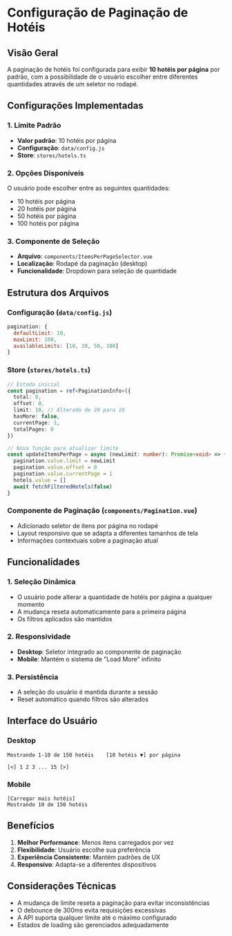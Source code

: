 # Configuração de Paginação de Hotéis

## Visão Geral

A paginação de hotéis foi configurada para exibir **10 hotéis por página** por padrão, com a possibilidade de o usuário escolher entre diferentes quantidades através de um seletor no rodapé.

## Configurações Implementadas

### 1. Limite Padrão
- **Valor padrão**: 10 hotéis por página
- **Configuração**: `data/config.js`
- **Store**: `stores/hotels.ts`

### 2. Opções Disponíveis
O usuário pode escolher entre as seguintes quantidades:
- 10 hotéis por página
- 20 hotéis por página
- 50 hotéis por página
- 100 hotéis por página

### 3. Componente de Seleção
- **Arquivo**: `components/ItemsPerPageSelector.vue`
- **Localização**: Rodapé da paginação (desktop)
- **Funcionalidade**: Dropdown para seleção de quantidade

## Estrutura dos Arquivos

### Configuração (`data/config.js`)
```javascript
pagination: {
  defaultLimit: 10,
  maxLimit: 100,
  availableLimits: [10, 20, 50, 100]
}
```

### Store (`stores/hotels.ts`)
```typescript
// Estado inicial
const pagination = ref<PaginationInfo>({
  total: 0,
  offset: 0,
  limit: 10, // Alterado de 20 para 10
  hasMore: false,
  currentPage: 1,
  totalPages: 0
})

// Nova função para atualizar limite
const updateItemsPerPage = async (newLimit: number): Promise<void> => {
  pagination.value.limit = newLimit
  pagination.value.offset = 0
  pagination.value.currentPage = 1
  hotels.value = []
  await fetchFilteredHotels(false)
}
```

### Componente de Paginação (`components/Pagination.vue`)
- Adicionado seletor de itens por página no rodapé
- Layout responsivo que se adapta a diferentes tamanhos de tela
- Informações contextuais sobre a paginação atual

## Funcionalidades

### 1. Seleção Dinâmica
- O usuário pode alterar a quantidade de hotéis por página a qualquer momento
- A mudança reseta automaticamente para a primeira página
- Os filtros aplicados são mantidos

### 2. Responsividade
- **Desktop**: Seletor integrado ao componente de paginação
- **Mobile**: Mantém o sistema de "Load More" infinito

### 3. Persistência
- A seleção do usuário é mantida durante a sessão
- Reset automático quando filtros são alterados

## Interface do Usuário

### Desktop
```
Mostrando 1-10 de 150 hotéis    [10 hotéis ▼] por página

[<] 1 2 3 ... 15 [>]
```

### Mobile
```
[Carregar mais hotéis]
Mostrando 10 de 150 hotéis
```

## Benefícios

1. **Melhor Performance**: Menos itens carregados por vez
2. **Flexibilidade**: Usuário escolhe sua preferência
3. **Experiência Consistente**: Mantém padrões de UX
4. **Responsivo**: Adapta-se a diferentes dispositivos

## Considerações Técnicas

- A mudança de limite reseta a paginação para evitar inconsistências
- O debounce de 300ms evita requisições excessivas
- A API suporta qualquer limite até o máximo configurado
- Estados de loading são gerenciados adequadamente
